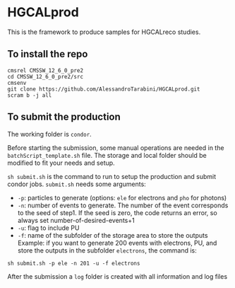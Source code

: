HGCALprod
==========

This is the framework to produce samples for HGCALreco studies.

To install the repo
------------------------------
```
cmsrel CMSSW_12_6_0_pre2
cd CMSSW_12_6_0_pre2/src
cmsenv
git clone https://github.com/AlessandroTarabini/HGCALprod.git
scram b -j all
```

To submit the production
------------------------------
The working folder is ```condor```.

Before starting the submission, some manual operations are needed in the ```batchScript_template.sh``` file. The storage and local folder should be modified to fit your needs and setup.

```sh submit.sh``` is the command to run to setup the production and submit condor jobs.
```submit.sh``` needs some arguments:
* ```-p```: particles to generate (options: ```ele``` for electrons and ```pho``` for photons)
* ```-n```: number of events to generate. The number of the event corresponds to the seed of step1. If the seed is zero, the code returns an error, so always set number-of-desired-events+1
* ```-u```: flag to include PU
* ```-f```: name of the subfolder of the storage area to store the outputs
Example: if you want to generate 200 events with electrons, PU, and store the outputs in the subfolder ```electrons```, the command is:
```
sh submit.sh -p ele -n 201 -u -f electrons
```

After the submission a ```log``` folder is created with all information and log files
